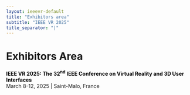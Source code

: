 ```yaml
---
layout: ieeevr-default
title: "Exhibitors area"
subtitle: "IEEE VR 2025"
title_separator: "|"
---
```

<script type="text/javascript">
    $(document).ready(function(){
		var email = ""; 
		var domain = "ieeevr.org"; 
		email = "exhibitssponsors2025"; 
		$(".exhibitssponsors").html("<span class='text-nowrap'><a href=javascript:location='" + "mail" + "to:" + email + "@" + domain + "'><i class='fas fa-fw fa-envelope-square emailIcon' style=''></i><i class='emailText'>" + email + "@" + domain + "</a></i></span>");    
	});
</script>
<div>
    <h1 id="cfp-exhibitssponsors">Exhibitors Area<div class="floatRight"><span class="exhibitssponsors"></span></div></h1>
    <p>
        <strong style="color: black">IEEE VR 2025: The 32<sup>nd</sup> IEEE Conference on Virtual Reality and 3D User Interfaces</strong><br />
            March 8-12, 2025 | Saint-Malo, France
    </p>    
    
    
</div>
